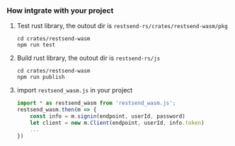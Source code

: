### How intgrate with your project
1. Test rust library, the outout dir is `restsend-rs/crates/restsend-wasm/pkg`
    ```shell
    cd crates/restsend-wasm
    npm run test
    ```
2. Build rust library, the outout dir is `restsend-rs/js`
    ```shell
    cd crates/restsend-wasm
    npm run publish
    ```
3. import `restsend_wasm.js` in your project
    ```javascript
    import * as restsend_wasm from 'restsend_wasm.js';
    restsend_wasm.then(m => {
        const info = m.signin(endpoint, userId, password)
        let client = new m.Client(endpoint, userId, info.token)
        ...
    })
    ```
